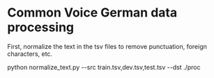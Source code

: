 # Common Voice German data processing
First, normalize the text in the tsv files to remove punctuation, foreign characters, etc.

python normalize_text.py --src train.tsv,dev.tsv,test.tsv --dst ./proc

